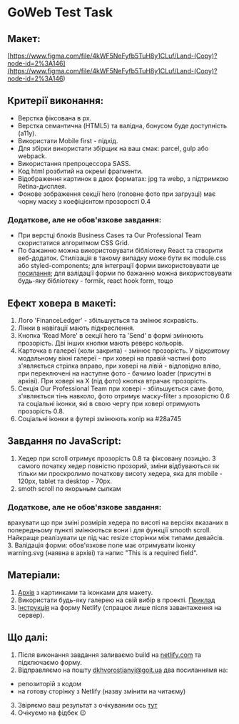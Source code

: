 # GoWeb Test Task

## Макет:

[https://www.figma.com/file/4kWF5NeFyfb5TuH8y1CLuf/Land-(Copy)?node-id=2%3A146](<https://www.figma.com/file/4kWF5NeFyfb5TuH8y1CLuf/Land-(Copy)?node-id=2%3A146>)

## Критерії виконання:

- Верстка фіксована в рх.
- Верстка семантична (HTML5) та валідна, бонусом буде доступність (а11у).
- Використати Mobile first - підхід.
- Для збірки використати збірщик на ваш смак: parcel, gulp або webpack.
- Використання препроцессора SASS.
- Код html розбитий на окремі фрагменти.
- Відображення картинок в двох форматах: jpg та webp, з підтримкою
  Retina-дисплея.
- Фонове зображення секції hero (головне фото при загрузці) має чорну маску з
  коефіцієнтом прозорості 0.4

### Додаткове, але не обов'язкове завдання:

- При верстці блоків Business Cases та Our Professional Team скористатися
  алгоритмом CSS Grid.
- По бажанню можна використовувати бібліотеку React та створити веб-додаток.
  Стилізація в такому випадку може бути як module.css або styled-components; для
  інтеграції форми використовувати це
  [посилання](https://www.netlify.com/blog/2017/07/20/how-to-integrate-netlifys-form-handling-in-a-react-app/);
  для валідації форми по бажанню можна використовувати будь-яку бібліотеку -
  formik, react hook form, тощо

## Ефект ховера в макеті:

1. Лого 'FinanceLedger' - збільшується та змінює яскравість.
2. Лінки в навігації мають підкреслення.
3. Кнопка 'Read More' в секції hero та 'Send' в формі змінюють прозорість. Дві
   інших кнопки мають реверс кольорів.
4. Карточка в галереї (коли закрита) - змінює прозорість. У відкритому
   модальному вікні галереї - при ховері на правій частині фото з'являється
   стрілка вправо, при ховері на лівій - відповідно вліво, при переключені на
   наступне фото - бачимо loader (присутні в архіві). При ховері на Х (під фото)
   кнопка втрачає прозорість.
5. Секція Our Professional Team при ховері - збільшується саме фото, з'являється
   тінь навколо, фото отримує маску-filter з прозорістю 0.6 та соціальні іконки,
   які в свою чергу при ховері отримують прозорість 0.8.
6. Соціальні іконки в футері змінюють колір на #28a745

## Завдання по JavaScript:

1. Хедер при scroll отримує прозорість 0.8 та фіксовану позицію. З самого
   початку хедер повністю прозорий, зміни відбуваються як тільки ми проскролимо
   початкову висоту хедера, яка для mobile - 120px, tablet та desktop - 70px.
2. smoth scroll по якорьным сылкам

### Додаткове, але не обов'язкове завдання:

врахувати що при зміні розмірів хедера по висоті на версіях вказаних в
попередньому пункті змінюються вони і для функції smooth scroll. Найкраще
реалізувати це під час resize сторінки між типами девайсів.  
3. Валідація форми: обов'язкове поле має отримувати іконку warning.svg (наявна в
архіві) та напис "This is a required field".

## Матеріали:

1. [Архів](https://drive.google.com/file/d/14lGbGPjpZ2PeNBvYrwNptJcwYIdX3dXY/view)
   з картинками та іконками для макету.
2. Використати будь-яку галерею на свій вибір в проекті.
   [Приклад](https://lokeshdhakar.com/projects/lightbox2/)
3. [Інструкція](https://docs.netlify.com/forms/setup/) на форму Netlify (спрацює
   лише після завантаження на сервер).

## Що далі:

1. Після виконання завдання заливаємо build на
   [netlify.com](https://www.netlify.com/) та підключаємо форму.
2. Відправляємо на пошту dkhvorostianyi@goit.ua два посиланнямя на:

- репозиторій з кодом
- на готову сторінку з Netlify (назву змінити на читаєму)

3. Звіряємо ваш результат з очікуваним ось
   [тут](https://drive.google.com/file/d/1-1LvZD-aEcugqtHBtHPzHWMfJjKj0bZG/view)
4. Очікуємо на фідбек 😉
